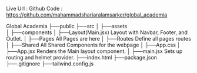 Live Url :
Github Code : https://github.com/mahammadshariaralamsarker/global_academia

Global Academia
├──public
├──src
│   ├──assets  
│   ├──components 
│   ├──Layout(Main.jsx)            Layout with Navbar, Footer, and Outlet. 
│   ├──Pages                       All Pages are here
│   ├──Routes                      Define all pages routes
│   ├──Shared                      All Shared Components for the webpage 
│   ├──App.css 
│   ├──App.jsx                     Renders the Main layout component.
│   ├──main.jsx                    Sets up routing and helmet provider.
├──index.html
├──package.json
├──.gitignore
├──tailwind.config.js 
 